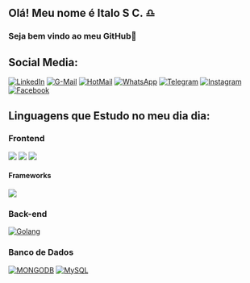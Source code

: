 
## Olá! Meu nome é Italo S C. ♎
### Seja bem vindo ao meu GitHub🤙

## Social Media:
[![LinkedIn](https://img.shields.io/badge/LinkedIn-0077B5?style=for-the-badge&logo=linkedin&logoColor=white)](https://www.linkedin.com/in/i-s-c/) [![G-Mail](https://img.shields.io/badge/Gmail-D14836?style=for-the-badge&logo=gmail&logoColor=white)](mailto:italosilva1418@gmail.com?subject=Ola%20Italo%20) [![HotMail](https://img.shields.io/badge/HotMail-0078D4?style=for-the-badge&logo=microsoft-outlook&logoColor=white)](mailto:italosilva14@Hotmail.com?subject=Ola%20Italo%20) [![WhatsApp](https://img.shields.io/badge/WhatsApp-25D366?style=for-the-badge&logo=whatsapp&logoColor=white)](https://wa.me/5571982028632) [![Telegram](https://img.shields.io/badge/Telegram-2CA5E0?style=for-the-badge&logo=telegram&logoColor=white)](https://t.me/italosilva18) [![Instagram](https://img.shields.io/badge/Instagram-E4405F?style=for-the-badge&logo=instagram&logoColor=white)](https://www.instagram.com/italosilva18/?igshid=YmMyMTA2M2Y=) [![Facebook](https://img.shields.io/badge/Facebook-1877F2?style=for-the-badge&logo=facebook&logoColor=white)](https://www.facebook.com/italo.silva.75491)

## Linguagens que Estudo no meu dia dia:

### Frontend
[![](https://img.shields.io/badge/HTML-239120?style=for-the-badge&logo=html5&logoColor=white)]() [![](https://img.shields.io/badge/JavaScript-F7DF1E?style=for-the-badge&logo=javascript&logoColor=black)]() [![](https://img.shields.io/badge/CSS-239120?&style=for-the-badge&logo=css3&logoColor=white)]()   [![]()]()
#### Frameworks
[![](https://img.shields.io/badge/Bootstrap-563D7C?style=for-the-badge&logo=bootstrap&logoColor=white)]()

### Back-end
[![Golang](https://img.shields.io/badge/Go-00ADD8?style=for-the-badge&logo=go&logoColor=white)]() [![]()]()


### Banco de Dados
[![MONGODB](https://img.shields.io/badge/MongoDB-4EA94B?style=for-the-badge&logo=mongodb&logoColor=white)]() [![MySQL](https://img.shields.io/badge/MySQL-00000F?style=for-the-badge&logo=mysql&logoColor=white)]()